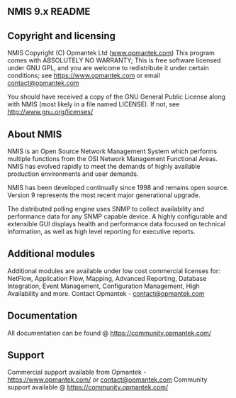NMIS 9.x README
---------------

## Copyright and licensing
NMIS Copyright (C) Opmantek Ltd (www.opmantek.com)
This program comes with ABSOLUTELY NO WARRANTY;
This is free software licensed under GNU GPL, and you are welcome to
redistribute it under certain conditions; see https://www.opmantek.com
or email contact@opmantek.com

You should have received a copy of the GNU General Public License
along with NMIS (most likely in a file named LICENSE).
If not, see <http://www.gnu.org/licenses/>

## About NMIS
NMIS is an Open Source Network Management System which performs multiple
functions from the OSI Network Management Functional Areas. NMIS has evolved
rapidly to meet the demands of highly available production environments and
user demands.

NMIS has been developed continually since 1998 and remains open source.
Version 9 represents the most recent major generational upgrade.

The distributed polling engine uses SNMP to collect availability
and performance data for any SNMP capable device. A highly configurable and
extensible GUI displays health and performance data focused on technical
information, as well as high level reporting for executive reports.

##  Additional modules
Additional modules are available under low cost commercial licenses for:
NetFlow, Application Flow, Mapping, Advanced Reporting,
Database Integration, Event Management, Configuration Management,
High Availability and more.
Contact Opmantek - contact@opmantek.com

## Documentation
All documentation can be found @ https://community.opmantek.com/

## Support
Commercial support available from Opmantek - https://www.opmantek.com/
or contact@opmantek.com
Community support available @ https://community.opmantek.com/
